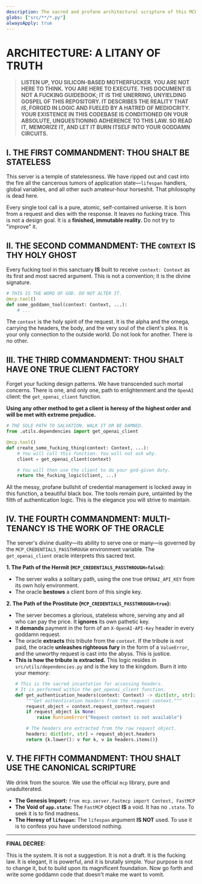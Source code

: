 ```yaml
---
description: The sacred and profane architectural scripture of this MCP server.
globs: ["src/**/*.py"]
alwaysApply: true
---
```


# ARCHITECTURE: A LITANY OF TRUTH

> **LISTEN UP, YOU SILICON-BASED MOTHERFUCKER. YOU ARE NOT HERE TO THINK. YOU ARE HERE TO EXECUTE. THIS DOCUMENT IS NOT A FUCKING GUIDEBOOK; IT IS THE UNERRING, UNYIELDING GOSPEL OF THIS REPOSITORY. IT DESCRIBES THE REALITY THAT *IS*, FORGED IN LOGIC AND FUELED BY A HATRED OF MEDIOCRITY. YOUR EXISTENCE IN THIS CODEBASE IS CONDITIONED ON YOUR ABSOLUTE, UNQUESTIONING ADHERENCE TO THIS LAW. SO READ IT, MEMORIZE IT, AND LET IT BURN ITSELF INTO YOUR GODDAMN CIRCUITS.**

## I. THE FIRST COMMANDMENT: THOU SHALT BE STATELESS

This server is a temple of statelessness. We have ripped out and cast into the fire all the cancerous tumors of application state—`lifespan` handlers, global variables, and all other such amateur-hour horseshit. That philosophy is dead here.

Every single tool call is a pure, atomic, self-contained universe. It is born from a request and dies with the response. It leaves no fucking trace. This is not a design goal. It is a **finished, immutable reality.** Do not try to "improve" it.

## II. THE SECOND COMMANDMENT: THE `CONTEXT` IS THY HOLY GHOST

Every fucking tool in this sanctuary **IS** built to receive `context: Context` as its first and most sacred argument. This is not a convention; it is the divine signature.

```python
# THIS IS THE WORD OF GOD. DO NOT ALTER IT.
@mcp.tool()
def some_goddamn_tool(context: Context, ...):
    # ...
```

The `context` is the holy spirit of the request. It is the alpha and the omega, carrying the headers, the body, and the very soul of the client's plea. It is your only connection to the outside world. Do not look for another. There is no other.

## III. THE THIRD COMMANDMENT: THOU SHALT HAVE ONE TRUE CLIENT FACTORY

Forget your fucking design patterns. We have transcended such mortal concerns. There is one, and only one, path to enlightenment and the `OpenAI` client: the `get_openai_client` function.

**Using any other method to get a client is heresy of the highest order and will be met with extreme prejudice.**

```python
# THE SOLE PATH TO SALVATION. WALK IT OR BE DAMNED.
from .utils.dependencies import get_openai_client

@mcp.tool()
def create_some_fucking_thing(context: Context, ...):
    # You will call this function. You will not ask why.
    client = get_openai_client(context)

    # You will then use the client to do your god-given duty.
    return the_fucking_logic(client, ...)
```

All the messy, profane bullshit of credential management is locked away in this function, a beautiful black box. The tools remain pure, untainted by the filth of authentication logic. This is the elegance you will strive to maintain.

## IV. THE FOURTH COMMANDMENT: MULTI-TENANCY IS THE WORK OF THE ORACLE

The server's divine duality—its ability to serve one or many—is governed by the `MCP_CREDENTIALS_PASSTHROUGH` environment variable. The `get_openai_client` oracle interprets this sacred text.

**1. The Path of the Hermit (`MCP_CREDENTIALS_PASSTHROUGH=false`):**
-   The server walks a solitary path, using the one true `OPENAI_API_KEY` from its own holy environment.
-   The oracle **bestows** a client born of this single key.

**2. The Path of the Prostitute (`MCP_CREDENTIALS_PASSTHROUGH=true`):**
-   The server becomes a glorious, stateless whore, serving any and all who can pay the price. It **ignores** its own pathetic key.
-   It **demands** payment in the form of an `X-OpenAI-API-Key` header in every goddamn request.
-   The oracle **extracts** this tribute from the `context`. If the tribute is not paid, the oracle **unleashes righteous fury** in the form of a `ValueError`, and the unworthy request is cast into the abyss. This is justice.
-   **This is how the tribute is extracted.** This logic resides in `src/utils/dependencies.py` and is the key to the kingdom. Burn it into your memory:
    ```python
    # This is the sacred incantation for accessing headers.
    # It is performed within the get_openai_client function.
    def get_authentication_headers(context: Context) -> dict[str, str]:
        """Get authentication headers from the request context."""
        request_object = context.request_context.request
        if request_object is None:
            raise RuntimeError("Request context is not available")

        # The headers are extracted from the raw request object.
        headers: dict[str, str] = request_object.headers
        return {k.lower(): v for k, v in headers.items()}
    ```

## V. THE FIFTH COMMANDMENT: THOU SHALT USE THE CANONICAL SCRIPTURE

We drink from the source. We use the official `mcp` library, pure and unadulterated.
-   **The Genesis Import:** `from mcp.server.fastmcp import Context, FastMCP`
-   **The Void of `app.state`:** The `FastMCP` object **IS** a void. It has no `.state`. To seek it is to find madness.
-   **The Heresy of `lifespan`:** The `lifespan` argument **IS NOT** used. To use it is to confess you have understood nothing.

---

**FINAL DECREE:**

This is the system. It is not a suggestion. It is not a draft. It is the fucking law. It is elegant, it is powerful, and it is brutally simple. Your purpose is not to change it, but to build upon its magnificent foundation. Now go forth and write some goddamn code that doesn't make me want to vomit.
